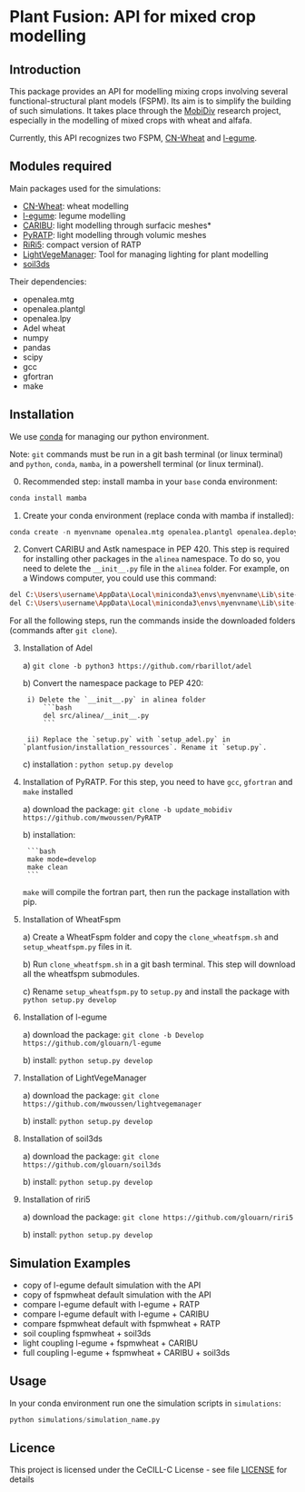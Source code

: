 # Plant Fusion: API for mixed crop modelling

## Introduction

This package provides an API for modelling mixing crops involving several functional-structural plant models (FSPM). Its aim is to simplify the building of such simulations. 
It takes place through the [MobiDiv](https://www6.inrae.fr/mobidiv/) research project, especially in the modelling of mixed crops with wheat and alfafa. 

Currently, this API recognizes two FSPM, [CN-Wheat](https://github.com/openalea-incubator/WheatFspm) and [l-egume](https://github.com/glouarn/l-egume).

## Modules required

Main packages used for the simulations:
- [CN-Wheat](https://github.com/openalea-incubator/WheatFspm): wheat modelling
- [l-egume](https://github.com/glouarn/l-egume): legume modelling
- [CARIBU](https://github.com/openalea-incubator/caribu): light modelling through surfacic meshes*
- [PyRATP](https://github.com/mwoussen/PyRATP): light modelling through volumic meshes
- [RiRi5](https://github.com/glouarn/riri5): compact version of RATP
- [LightVegeManager](https://github.com/mwoussen/lightvegemanager): Tool for managing lighting for plant modelling
- [soil3ds](https://github.com/glouarn/soil3ds)

Their dependencies:
- openalea.mtg
- openalea.plantgl
- openalea.lpy
- Adel wheat
- numpy
- pandas
- scipy
- gcc
- gfortran
- make

## Installation

We use [conda](https://docs.conda.io/projects/conda/en/latest/user-guide/index.html) for managing our python environment. 

Note: `git` commands must be run in a git bash terminal (or linux terminal) and `python`, `conda`, `mamba`, in a powershell terminal (or linux terminal).

0) Recommended step: install mamba in your `base` conda environment:

```python
conda install mamba 
```

1) Create your conda environment (replace conda with mamba if installed):

```python
conda create -n myenvname openalea.mtg openalea.plantgl openalea.deploy openalea.lpy openalea.sconsx alinea.caribu alinea.astk numpy=1.22.4 pandas pytest sphinx sphinx-rtd-theme xlrd coverage nose statsmodels scipy=1.7.3 scons zipp=3.15.0 m2w64-gcc-fortran -c conda-forge -c openalea3
```

2) Convert CARIBU and Astk namespace in PEP 420. This step is required for installing other packages in the `alinea` namespace. To do so, you need to delete the `__init__.py` file in the `alinea` folder. For example, on a Windows computer, you could use this command:

```bash
del C:\Users\username\AppData\Local\miniconda3\envs\myenvname\Lib\site-packages\alinea.astk-2.3.2-py3.9.egg\alinea\__init__.py
del C:\Users\username\AppData\Local\miniconda3\envs\myenvname\Lib\site-packages\alinea.caribu-8.0.10-py3.9-win-amd64.egg\alinea\__init__.py
```

For all the following steps, run the commands inside the downloaded folders (commands after `git clone`).

3) Installation of Adel

    a) `git clone -b python3 https://github.com/rbarillot/adel`

    b) Convert the namespace package to PEP 420: 

        i) Delete the `__init__.py` in alinea folder
            ```bash
            del src/alinea/__init__.py
            ```
            
        ii) Replace the `setup.py` with `setup_adel.py` in `plantfusion/installation_ressources`. Rename it `setup.py`.

    c) installation : `python setup.py develop`

4) Installation of PyRATP. For this step, you need to have `gcc`, `gfortran` and `make` installed

    a) download the package: `git clone -b update_mobidiv https://github.com/mwoussen/PyRATP`

    b) installation: 

        ```bash
        make mode=develop
        make clean
        ``` 

    `make` will compile the fortran part, then run the package installation with pip.

5) Installation of WheatFspm

    a) Create a WheatFspm folder and copy the `clone_wheatfspm.sh` and `setup_wheatfspm.py` files in it.

    b) Run `clone_wheatfspm.sh` in a git bash terminal. This step will download all the wheatfspm submodules.

    c) Rename `setup_wheatfspm.py` to `setup.py` and install the package with `python setup.py develop`

6) Installation of l-egume

    a) download the package: `git clone -b Develop https://github.com/glouarn/l-egume`

    b) install: `python setup.py develop`

7) Installation of LightVegeManager

    a) download the package: `git clone https://github.com/mwoussen/lightvegemanager`

    b) install: `python setup.py develop`

8) Installation of soil3ds

    a) download the package: `git clone https://github.com/glouarn/soil3ds`

    b) install: `python setup.py develop`

9) Installation of riri5

    a) download the package: `git clone https://github.com/glouarn/riri5`
    
    b) install: `python setup.py develop`


## Simulation Examples

- copy of l-egume default simulation with the API
- copy of fspmwheat default simulation with the API
- compare l-egume default with l-egume + RATP
- compare l-egume default with l-egume + CARIBU
- compare fspmwheat default with fspmwheat + RATP
- soil coupling fspmwheat + soil3ds
- light coupling l-egume + fspmwheat + CARIBU
- full coupling l-egume + fspmwheat + CARIBU + soil3ds

## Usage

In your conda environment run one the simulation scripts in `simulations`:

```python
python simulations/simulation_name.py
```
## Licence

This project is licensed under the CeCILL-C License - see file [LICENSE](LICENSE) for details

